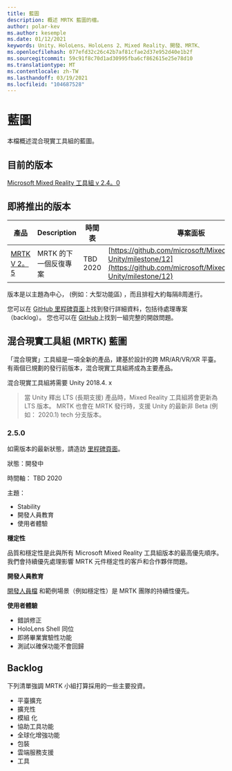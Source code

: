 ```yaml
---
title: 藍圖
description: 概述 MRTK 藍圖的檔。
author: polar-kev
ms.author: kesemple
ms.date: 01/12/2021
keywords: Unity、HoloLens、HoloLens 2、Mixed Reality、開發、MRTK、
ms.openlocfilehash: 077efd32c26c42b7af81cfae2d37e952d40e1b2f
ms.sourcegitcommit: 59c91f8c70d1ad30995fba6cf862615e25e78d10
ms.translationtype: MT
ms.contentlocale: zh-TW
ms.lasthandoff: 03/19/2021
ms.locfileid: "104687528"
---
```

# <a name="roadmap"></a>藍圖

本檔概述混合現實工具組的藍圖。

## <a name="current-release"></a>目前的版本

[Microsoft Mixed Reality 工具組 v 2.4。0](https://github.com/Microsoft/MixedRealityToolkit-Unity/releases/tag/v2.4.0)

## <a name="upcoming-releases"></a>即將推出的版本

| 產品 | Description | 時間表 | 專案面板 |
| --- | --- | --- | --- |
| [MRTK V 2。5](#250) | MRTK 的下一個反復專案 | TBD 2020 | [https://github.com/microsoft/MixedRealityToolkit-Unity/milestone/12](https://github.com/microsoft/MixedRealityToolkit-Unity/milestone/12) |

版本是以主題為中心， (例如：大型功能區) ，而且排程大約每隔8周進行。

您可以在 [GitHub 里程碑頁面](https://github.com/Microsoft/MixedRealityToolkit-Unity/milestones)上找到發行詳細資料，包括待處理專案（backlog）。 您也可以在 [GitHub](https://github.com/microsoft/MixedRealityToolkit-Unity/issues)上找到一組完整的開啟問題。

## <a name="mixed-reality-toolkit-mrtk-roadmap"></a>混合現實工具組 (MRTK) 藍圖

「混合現實」工具組是一項全新的產品，建基於設計的跨 MR/AR/VR/XR 平臺。 有兩個已規劃的發行前版本，混合現實工具組將成為主要產品。

混合現實工具組將需要 Unity 2018.4. x

> 當 Unity 釋出 LTS (長期支援) 產品時，Mixed Reality 工具組將會更新為 LTS 版本。 MRTK 也會在 MRTK 發行時，支援 Unity 的最新非 Beta (例如： 2020.1) tech 分支版本。

### <a name="250"></a>2.5.0

如需版本的最新狀態，請造訪 [里程碑頁面]( https://github.com/microsoft/MixedRealityToolkit-Unity/milestone/12)。

狀態：開發中

時間軸： TBD 2020

主題：

- Stability
- 開發人員教育
- 使用者體驗

**穩定性**

品質和穩定性是此與所有 Microsoft Mixed Reality 工具組版本的最高優先順序。 我們會持續優先處理影響 MRTK 元件穩定性的客戶和合作夥伴問題。

**開發人員教育**

[開發人員檔](https://microsoft.github.io/MixedRealityToolkit-Unity) 和範例場景（例如穩定性）是 MRTK 團隊的持續性優先。

**使用者體驗**

- 錯誤修正
- HoloLens Shell 同位
- 即將畢業實驗性功能
- 測試以確保功能不會回歸

## <a name="backlog"></a>Backlog

下列清單強調 MRTK 小組打算採用的一些主要投資。

- 平臺擴充
- 擴充性
- 模組 化
- 協助工具功能
- 全球化增強功能
- 包裝
- 雲端服務支援
- 工具
